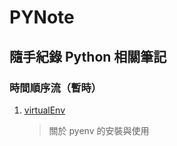 # PYNote

## 隨手紀錄 Python 相關筆記 

### 時間順序流（暫時）
1. [virtualEnv](./virtualEnv.md)
    > 關於 pyenv 的安裝與使用